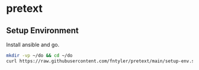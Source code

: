 # pretext

## Setup Environment

Install  ansible  and go.

```sh
mkdir -vp ~/do && cd ~/do
curl https://raw.githubusercontent.com/fntyler/pretext/main/setup-env.sh | sh
```
